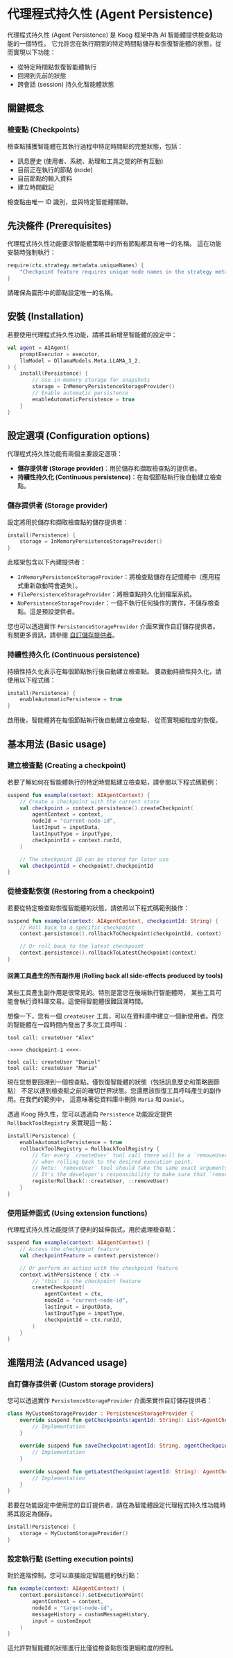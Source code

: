 # 代理程式持久性 (Agent Persistence)

代理程式持久性 (Agent Persistence) 是 Koog 框架中為 AI 智能體提供檢查點功能的一個特性。
它允許您在執行期間的特定時間點儲存和恢復智能體的狀態，從而實現以下功能：

- 從特定時間點恢復智能體執行
- 回溯到先前的狀態
- 跨會話 (session) 持久化智能體狀態

## 關鍵概念

### 檢查點 (Checkpoints)

檢查點捕獲智能體在其執行過程中特定時間點的完整狀態，包括：

- 訊息歷史 (使用者、系統、助理和工具之間的所有互動)
- 目前正在執行的節點 (node)
- 目前節點的輸入資料
- 建立時間戳記

檢查點由唯一 ID 識別，並與特定智能體關聯。

## 先決條件 (Prerequisites)

代理程式持久性功能要求智能體策略中的所有節點都具有唯一的名稱。
這在功能安裝時強制執行：

<!--- INCLUDE
/*
KNIT ignore this example
-->
<!--- SUFFIX
*/
-->
```kotlin
require(ctx.strategy.metadata.uniqueNames) {
    "Checkpoint feature requires unique node names in the strategy metadata"
}
```

<!--- KNIT example-agent-persistence-01.kt -->

請確保為圖形中的節點設定唯一的名稱。

## 安裝 (Installation)

若要使用代理程式持久性功能，請將其新增至智能體的設定中：

<!--- INCLUDE
import ai.koog.agents.core.agent.AIAgent
import ai.koog.agents.snapshot.feature.Persistence
import ai.koog.agents.snapshot.providers.InMemoryPersistenceStorageProvider
import ai.koog.prompt.executor.llms.all.simpleOllamaAIExecutor
import ai.koog.prompt.llm.OllamaModels

val executor = simpleOllamaAIExecutor()
-->

```kotlin
val agent = AIAgent(
    promptExecutor = executor,
    llmModel = OllamaModels.Meta.LLAMA_3_2,
) {
    install(Persistence) {
        // Use in-memory storage for snapshots
        storage = InMemoryPersistenceStorageProvider()
        // Enable automatic persistence
        enableAutomaticPersistence = true
    }
}
```

<!--- KNIT example-agent-persistence-02.kt -->

## 設定選項 (Configuration options)

代理程式持久性功能有兩個主要設定選項：

- **儲存提供者 (Storage provider)**：用於儲存和擷取檢查點的提供者。
- **持續性持久化 (Continuous persistence)**：在每個節點執行後自動建立檢查點。

### 儲存提供者 (Storage provider)

設定將用於儲存和擷取檢查點的儲存提供者：

<!--- INCLUDE
import ai.koog.agents.core.agent.AIAgent
import ai.koog.agents.snapshot.feature.Persistence
import ai.koog.agents.snapshot.providers.InMemoryPersistenceStorageProvider
import ai.koog.prompt.executor.llms.all.simpleOllamaAIExecutor
import ai.koog.prompt.llm.OllamaModels

val agent = AIAgent(
    promptExecutor = simpleOllamaAIExecutor(),
    llmModel = OllamaModels.Meta.LLAMA_3_2,
) {
-->
<!--- SUFFIX 
} 
-->

```kotlin
install(Persistence) {
    storage = InMemoryPersistenceStorageProvider()
}
```

<!--- KNIT example-agent-persistence-03.kt -->

此框架包含以下內建提供者：

- `InMemoryPersistenceStorageProvider`：將檢查點儲存在記憶體中（應用程式重新啟動時會遺失）。
- `FilePersistenceStorageProvider`：將檢查點持久化到檔案系統。
- `NoPersistenceStorageProvider`：一個不執行任何操作的實作，不儲存檢查點。這是預設提供者。

您也可以透過實作 `PersistenceStorageProvider` 介面來實作自訂儲存提供者。
有關更多資訊，請參閱 [自訂儲存提供者](#custom-storage-providers)。

### 持續性持久化 (Continuous persistence)

持續性持久化表示在每個節點執行後自動建立檢查點。
要啟動持續性持久化，請使用以下程式碼：

<!--- INCLUDE
import ai.koog.agents.core.agent.AIAgent
import ai.koog.agents.snapshot.feature.Persistence
import ai.koog.agents.snapshot.providers.InMemoryPersistenceStorageProvider
import ai.koog.prompt.executor.llms.all.simpleOllamaAIExecutor
import ai.koog.prompt.llm.OllamaModels

val agent = AIAgent(
    promptExecutor = simpleOllamaAIExecutor(),
    llmModel = OllamaModels.Meta.LLAMA_3_2,
) {
-->
<!--- SUFFIX 
} 
-->

```kotlin
install(Persistence) {
    enableAutomaticPersistence = true
}
```

<!--- KNIT example-agent-persistence-04.kt -->

啟用後，智能體將在每個節點執行後自動建立檢查點，
從而實現細粒度的恢復。

## 基本用法 (Basic usage)

### 建立檢查點 (Creating a checkpoint)

若要了解如何在智能體執行的特定時間點建立檢查點，請參閱以下程式碼範例：

<!--- INCLUDE
import ai.koog.agents.core.agent.context.AIAgentContext
import ai.koog.agents.snapshot.feature.persistence
import kotlin.reflect.typeOf

const val inputData = "some-input-data"
val inputType = typeOf<String>()
-->

```kotlin
suspend fun example(context: AIAgentContext) {
    // Create a checkpoint with the current state
    val checkpoint = context.persistence().createCheckpoint(
        agentContext = context,
        nodeId = "current-node-id",
        lastInput = inputData,
        lastInputType = inputType,
        checkpointId = context.runId,
    )

    // The checkpoint ID can be stored for later use
    val checkpointId = checkpoint?.checkpointId
}
```

<!--- KNIT example-agent-persistence-05.kt -->

### 從檢查點恢復 (Restoring from a checkpoint)

若要從特定檢查點恢復智能體的狀態，請依照以下程式碼範例操作：

<!--- INCLUDE
import ai.koog.agents.core.agent.context.AIAgentContext
import ai.koog.agents.snapshot.feature.persistence
-->

```kotlin
suspend fun example(context: AIAgentContext, checkpointId: String) {
    // Roll back to a specific checkpoint
    context.persistence().rollbackToCheckpoint(checkpointId, context)

    // Or roll back to the latest checkpoint
    context.persistence().rollbackToLatestCheckpoint(context)
}
```

<!--- KNIT example-agent-persistence-06.kt -->

#### 回溯工具產生的所有副作用 (Rolling back all side-effects produced by tools)

某些工具產生副作用是很常見的。特別是當您在後端執行智能體時，
某些工具可能會執行資料庫交易。這使得智能體很難回溯時間。

想像一下，您有一個 `createUser` 工具，可以在資料庫中建立一個新使用者。而您的智能體在一段時間內發出了多次工具呼叫：
```
tool call: createUser "Alex"

->>>> checkpoint-1 <<<<-

tool call: createUser "Daniel"
tool call: createUser "Maria"
```

現在您想要回溯到一個檢查點。僅恢復智能體的狀態（包括訊息歷史和策略圖節點）
不足以達到檢查點之前的確切世界狀態。您還應該恢復工具呼叫產生的副作用。在我們的範例中，
這意味著從資料庫中刪除 `Maria` 和 `Daniel`。

透過 Koog 持久性，您可以透過向 `Persistence` 功能設定提供 `RollbackToolRegistry` 來實現這一點：

<!--- INCLUDE
import ai.koog.agents.core.agent.AIAgent
import ai.koog.agents.snapshot.feature.Persistence
import ai.koog.agents.snapshot.providers.InMemoryPersistenceStorageProvider
import ai.koog.prompt.executor.llms.all.simpleOllamaAIExecutor
import ai.koog.prompt.llm.OllamaModels
import ai.koog.agents.snapshot.feature.RollbackToolRegistry
import ai.koog.agents.snapshot.feature.registerRollback

fun createUser(name: String) {}

fun removeUser(name: String) {}

val agent = AIAgent(
    promptExecutor = simpleOllamaAIExecutor(),
    llmModel = OllamaModels.Meta.LLAMA_3_2,
) {
-->
<!--- SUFFIX 
} 
-->

```kotlin
install(Persistence) {
    enableAutomaticPersistence = true
    rollbackToolRegistry = RollbackToolRegistry {
        // For every `createUser` tool call there will be a `removeUser` invocation in the reverse order 
        // when rolling back to the desired execution point.
        // Note: `removeUser` tool should take the same exact arguments as `createUser`. 
        // It's the developer's responsibility to make sure that `removeUser` invocation rolls back all side-effects of `createUser`:
        registerRollback(::createUser, ::removeUser)
    }
}
```

<!--- KNIT example-agent-persistence-07.kt -->

### 使用延伸函式 (Using extension functions)

代理程式持久性功能提供了便利的延伸函式，用於處理檢查點：

<!--- INCLUDE
import ai.koog.agents.core.agent.context.AIAgentContext
import ai.koog.agents.example.exampleAgentPersistence05.inputData
import ai.koog.agents.example.exampleAgentPersistence05.inputType
import ai.koog.agents.snapshot.feature.persistence
import ai.koog.agents.snapshot.feature.withPersistence
-->

```kotlin
suspend fun example(context: AIAgentContext) {
    // Access the checkpoint feature
    val checkpointFeature = context.persistence()

    // Or perform an action with the checkpoint feature
    context.withPersistence { ctx ->
        // 'this' is the checkpoint feature
        createCheckpoint(
            agentContext = ctx,
            nodeId = "current-node-id",
            lastInput = inputData,
            lastInputType = inputType,
            checkpointId = ctx.runId,
        )
    }
}
```
<!--- KNIT example-agent-persistence-08.kt -->

## 進階用法 (Advanced usage)

### 自訂儲存提供者 (Custom storage providers)

您可以透過實作 `PersistenceStorageProvider` 介面來實作自訂儲存提供者：

<!--- INCLUDE
import ai.koog.agents.snapshot.feature.AgentCheckpointData
import ai.koog.agents.snapshot.providers.PersistenceStorageProvider

/*
// KNIT: Ignore example
-->
<!--- SUFFIX
*/
-->
```kotlin
class MyCustomStorageProvider : PersistenceStorageProvider {
    override suspend fun getCheckpoints(agentId: String): List<AgentCheckpointData> {
        // Implementation
    }
    
    override suspend fun saveCheckpoint(agentId: String, agentCheckpointData: AgentCheckpointData) {
        // Implementation
    }
    
    override suspend fun getLatestCheckpoint(agentId: String): AgentCheckpointData? {
        // Implementation
    }
}
```

<!--- KNIT example-agent-persistence-09.kt -->

若要在功能設定中使用您的自訂提供者，請在為智能體設定代理程式持久性功能時將其設定為儲存。

<!--- INCLUDE
import ai.koog.agents.core.agent.AIAgent
import ai.koog.agents.snapshot.feature.AgentCheckpointData
import ai.koog.agents.snapshot.feature.Persistence
import ai.koog.agents.snapshot.providers.PersistenceStorageProvider
import ai.koog.prompt.executor.llms.all.simpleOllamaAIExecutor
import ai.koog.prompt.llm.OllamaModels

class MyCustomStorageProvider : PersistenceStorageProvider {
    override suspend fun getCheckpoints(agentId: String): List<AgentCheckpointData> {
        TODO("Not yet implemented")
    }

    override suspend fun saveCheckpoint(agentId: String, agentCheckpointData: AgentCheckpointData) {
        TODO("Not yet implemented")
    }

    override suspend fun getLatestCheckpoint(agentId: String): AgentCheckpointData? {
        TODO("Not yet implemented")
    }
}

val agent = AIAgent(
    promptExecutor = simpleOllamaAIExecutor(),
    llmModel = OllamaModels.Meta.LLAMA_3_2,
) {
-->
<!--- SUFFIX 
} 
-->

```kotlin
install(Persistence) {
    storage = MyCustomStorageProvider()
}
```

<!--- KNIT example-agent-persistence-10.kt -->

### 設定執行點 (Setting execution points)

對於進階控制，您可以直接設定智能體的執行點：

<!--- INCLUDE
import ai.koog.agents.core.agent.context.AIAgentContext
import ai.koog.agents.snapshot.feature.persistence
import ai.koog.prompt.message.Message.User
import kotlinx.serialization.json.JsonPrimitive

val customInput = JsonPrimitive("custom-input")
val customMessageHistory = emptyList<User>()
-->

```kotlin
fun example(context: AIAgentContext) {
    context.persistence().setExecutionPoint(
        agentContext = context,
        nodeId = "target-node-id",
        messageHistory = customMessageHistory,
        input = customInput
    )
}

```

<!--- KNIT example-agent-persistence-11.kt -->

這允許對智能體的狀態進行比僅從檢查點恢復更細粒度的控制。